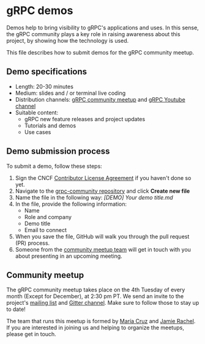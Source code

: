 # gRPC demos
Demos help to bring visibility to gRPC's applications and uses. In this sense, the gRPC community plays a key role in raising awareness about this project, by showing how the technology is used. 

This file describes how to submit demos for the gRPC community meetup.

## Demo specifications
* Length: 20-30 minutes
* Medium: slides and / or terminal live coding
* Distribution channels: [gRPC community meetup](#Community_meetup) and [gRPC Youtube channel](https://www.youtube.com/c/Istio)
* Suitable content:
  * gRPC new feature releases and project updates
  * Tutorials and demos
  * Use cases

## Demo submission process
To submit a demo, follow these steps:
1. Sign the CNCF [Contributor License Agreement](https://identity.linuxfoundation.org/projects/cncf) if you haven't done so yet.
2. Navigate to the [grpc-community repository](https://github.com/grpc/grpc-community) and click **Create new file**
3. Name the file in the following way: *[DEMO] Your demo title.md*
4. In the file, provide the following information:
   - Name
   - Role and company
   - Demo title
   - Email to connect
5. When you save the file, GitHub will walk you through the pull request (PR) process.
6. Someone from the [community meetup team](#Community_meetup) will get in touch with you about presenting in an upcoming meeting. 

## Community meetup
The gRPC community meetup takes place on the 4th Tuesday of every month (Except for December), at 2:30 pm PT. We send an invite to the project's [mailing list](https://groups.google.com/forum/#!forum/grpc-io) and [Gitter channel](https://gitter.im/grpc/grpc). Make sure to follow those to stay up to date! 

The team that runs this meetup is formed by [María Cruz](https://github.com/macruzbar) and [Jamie Rachel](https://github.com/JamieRachel). If you are interested in joining us and helping to organize the meetups, please get in touch. 
